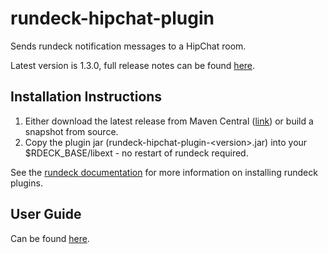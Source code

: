 rundeck-hipchat-plugin
======================

Sends rundeck notification messages to a HipChat room.

Latest version is 1.3.0, full release notes can be found [here](https://github.com/hbakkum/rundeck-hipchat-plugin/wiki/Release-Notes). 

Installation Instructions
-------------------------

1. Either download the latest release from Maven Central 
([link](http://search.maven.org/#search%7Cga%7C1%7Crundeck-hipchat-plugin)) or build a snapshot from source. 
2. Copy the plugin jar (rundeck-hipchat-plugin-\<version\>.jar) into your $RDECK_BASE/libext - no restart of rundeck required. 

See the [rundeck documentation](http://rundeck.org/docs/manual/plugins.html#installing-plugins) for more 
information on installing rundeck plugins.


User Guide
-------------------------

Can be found [here](https://github.com/hbakkum/rundeck-hipchat-plugin/wiki/User-Guide). 
